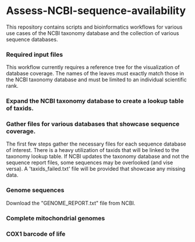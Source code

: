 # Assess-NCBI-sequence-availability
This repository contains scripts and bioinformatics workflows for various use cases of the NCBI taxonomy database and the collection of various sequence databases.

### Required input files
This workflow currently requires a reference tree for the visualization of database coverage. The names of the leaves must exactly match those in the NCBI taxonomy database and must be limited to an individual scientific rank.


### Expand the NCBI taxonomy database to create a lookup table of taxids.


### Gather files for various databases that showcase sequence coverage. 
The first few steps gather the necessary files for each sequence database of interest. There is a heavy utilization of taxids that will be linked to the taxonomy lookup table.
If NCBI updates the taxonomy database and not the sequence report files, some sequences may be overlooked (and vise versa). A 'taxids_failed.txt' file will be provided that showcase any missing data.

### Genome sequences
Download the "GENOME_REPORT.txt" file from NCBI.



### Complete mitochondrial genomes


### COX1 barcode of life









